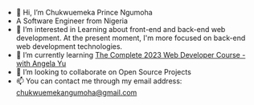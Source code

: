 - 👋 Hi, I’m Chukwuemeka Prince Ngumoha
- A Software Engineer from Nigeria
- 👀 I’m interested in Learning about front-end and back-end web development. At the present moment, I'm more focused on back-end web development technologies.
- 🌱 I’m currently learning [The Complete 2023 Web Developer Course - with Angela Yu](https://www.udemy.com/share/1013gG3@dQu3AlRipdLfVx_oeuAtCSzlavovGAsglFK1CWEueyX0k5bNaBZn35orqtpIr-NHdA==/)
- 💞️ I’m looking to collaborate on Open Source Projects
- 📫 You can contact me through my email address: chukwuemekangumoha@gmail.com

<!---
PC-Ngumoha/PC-Ngumoha is a ✨ special ✨ repository because its `README.md` (this file) appears on your GitHub profile.
You can click the Preview link to take a look at your changes.
--->
